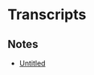 # Transcripts

## Notes
- [Untitled](Git%20Site/docs/Campaigns/Deadly-and-Determined/Transcripts/Untitled.md)
